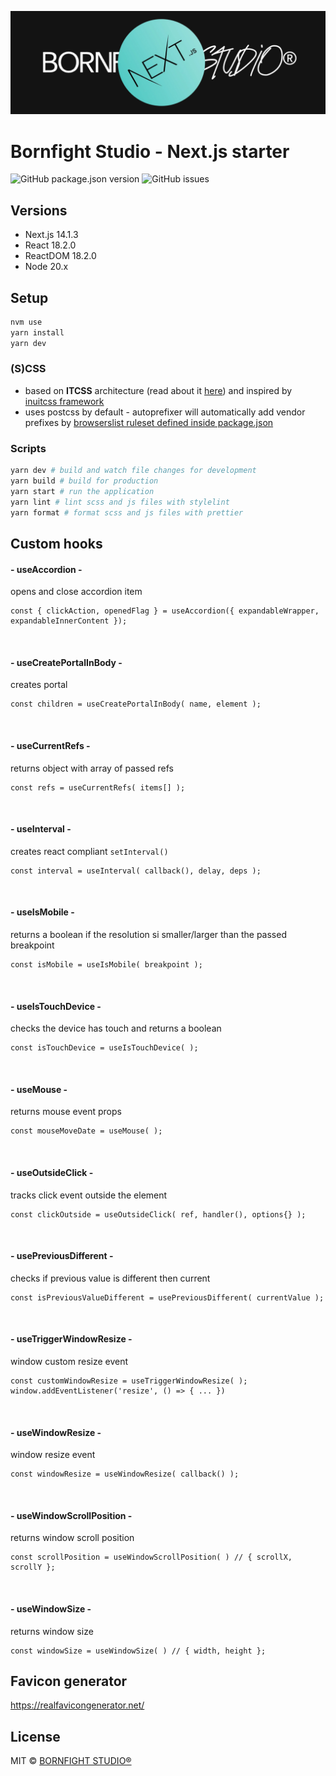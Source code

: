 ![alt text](https://github.com/bornfight-studio/bfs-nextjs-starter/blob/master/cover.jpg?raw=true)

# Bornfight Studio - Next.js starter

![GitHub package.json version](https://img.shields.io/github/package-json/v/bornfight-studio/bfs-nextjs-starter?style=flat-square)
![GitHub issues](https://img.shields.io/github/issues/bornfight-studio/bfs-nextjs-starter?style=flat-square)

## Versions

-   Next.js 14.1.3
-   React 18.2.0
-   ReactDOM 18.2.0
-   Node 20.x

## Setup

```bash
nvm use
yarn install
yarn dev
```

### (S)CSS

-   based on **ITCSS** architecture (read about
    it [here](https://www.xfive.co/blog/itcss-scalable-maintainable-css-architecture/)) and inspired
    by [inuitcss framework](https://github.com/inuitcss/inuitcss)
-   uses postcss by default - autoprefixer will automatically add vendor prefixes
    by [browserslist ruleset defined inside package.json](https://github.com/postcss/autoprefixer#browsers)

### Scripts

```bash
yarn dev # build and watch file changes for development
yarn build # build for production
yarn start # run the application
yarn lint # lint scss and js files with stylelint
yarn format # format scss and js files with prettier
```

## Custom hooks

#### - useAccordion -

opens and close accordion item

```JS
const { clickAction, openedFlag } = useAccordion({ expandableWrapper, expandableInnerContent });
```

&nbsp;

#### - useCreatePortalInBody -

creates portal

```JS
const children = useCreatePortalInBody( name, element );
```

&nbsp;

#### - useCurrentRefs -

returns object with array of passed refs

```JS
const refs = useCurrentRefs( items[] );
```

&nbsp;

#### - useInterval -

creates react compliant `setInterval()`

```JS
const interval = useInterval( callback(), delay, deps );
```

&nbsp;

#### - useIsMobile -

returns a boolean if the resolution si smaller/larger than the passed breakpoint

```JS
const isMobile = useIsMobile( breakpoint );
```

&nbsp;

#### - useIsTouchDevice -

checks the device has touch and returns a boolean

```JS
const isTouchDevice = useIsTouchDevice( );
```

&nbsp;

#### - useMouse -

returns mouse event props

```JS
const mouseMoveDate = useMouse( );
```

&nbsp;

#### - useOutsideClick -

tracks click event outside the element

```JS
const clickOutside = useOutsideClick( ref, handler(), options{} );
```

&nbsp;

#### - usePreviousDifferent -

checks if previous value is different then current

```JS
const isPreviousValueDifferent = usePreviousDifferent( currentValue );
```

&nbsp;

#### - useTriggerWindowResize -

window custom resize event

```JS
const customWindowResize = useTriggerWindowResize( );
window.addEventListener('resize', () => { ... })
```

&nbsp;

#### - useWindowResize -

window resize event

```JS
const windowResize = useWindowResize( callback() );
```

&nbsp;

#### - useWindowScrollPosition -

returns window scroll position

```JS
const scrollPosition = useWindowScrollPosition( ) // { scrollX, scrollY };
```

&nbsp;

#### - useWindowSize -

returns window size

```JS
const windowSize = useWindowSize( ) // { width, height };
```

## Favicon generator

https://realfavicongenerator.net/

## License

MIT © [BORNFIGHT STUDIO®](https://www.bornfight.studio)
